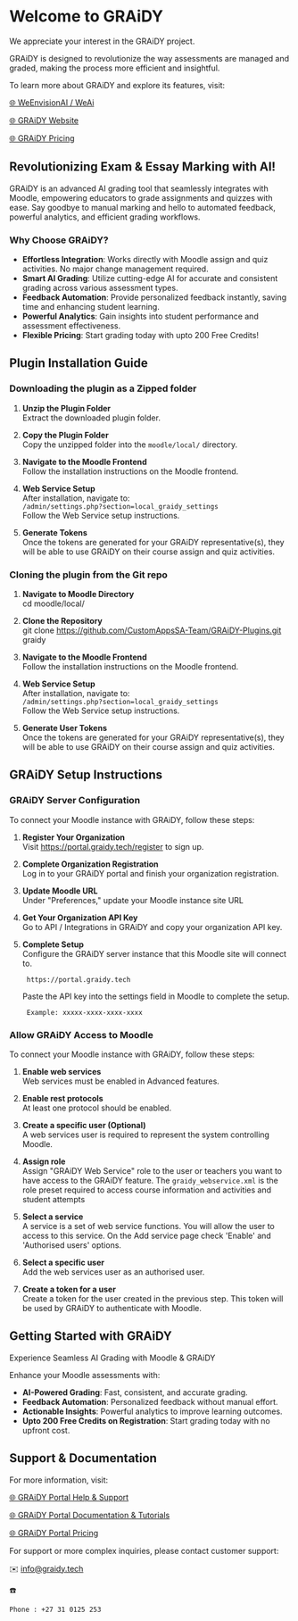 # Welcome to GRAiDY

We appreciate your interest in the GRAiDY project.

GRAiDY is designed to revolutionize the way assessments are managed and graded, making the process more efficient and insightful.

To learn more about GRAiDY and explore its features, visit:

[🌐 WeEnvisionAI / WeAi](www.weenvisionai.com)

[🌐 GRAiDY Website](https://graidy.tech)

[🌐 GRAiDY Pricing](https://portal.graidy.tech/pricing)

## Revolutionizing Exam & Essay Marking with AI!

GRAiDY is an advanced AI grading tool that seamlessly integrates with Moodle, empowering educators to grade assignments and quizzes with ease. Say goodbye to manual marking and hello to automated feedback, powerful analytics, and efficient grading workflows.

### Why Choose GRAiDY?

* **Effortless Integration**: Works directly with Moodle assign and quiz activities. No major change management required.
* **Smart AI Grading**: Utilize cutting-edge AI for accurate and consistent grading across various assessment types.
* **Feedback Automation**: Provide personalized feedback instantly, saving time and enhancing student learning.
* **Powerful Analytics**: Gain insights into student performance and assessment effectiveness.
* **Flexible Pricing**: Start grading today with upto 200 Free Credits!

## Plugin Installation Guide

### Downloading the plugin as a Zipped folder

1. **Unzip the Plugin Folder**  
    Extract the downloaded plugin folder.

2. **Copy the Plugin Folder**  
    Copy the unzipped folder into the `moodle/local/` directory.

3. **Navigate to the Moodle Frontend**  
    Follow the installation instructions on the Moodle frontend.

4. **Web Service Setup**  
    After installation, navigate to:  
    `/admin/settings.php?section=local_graidy_settings`  
    Follow the Web Service setup instructions.

5. **Generate Tokens**  
    Once the tokens are generated for your GRAiDY representative(s), they will be able to use GRAiDY on their course assign and quiz activities.

### Cloning the plugin from the Git repo

1. **Navigate to Moodle Directory**  
    cd moodle/local/

2. **Clone the Repository**  
    git clone https://github.com/CustomAppsSA-Team/GRAiDY-Plugins.git graidy


3. **Navigate to the Moodle Frontend**  
    Follow the installation instructions on the Moodle frontend.

4. **Web Service Setup**  
    After installation, navigate to:  
    `/admin/settings.php?section=local_graidy_settings`  
    Follow the Web Service setup instructions.

5. **Generate User Tokens**  
    Once the tokens are generated for your GRAiDY representative(s), they will be able to use GRAiDY on their course assign and quiz activities.

## GRAiDY Setup Instructions

### GRAiDY Server Configuration

To connect your Moodle instance with GRAiDY, follow these steps:

1. **Register Your Organization**  
    Visit https://portal.graidy.tech/register to sign up.

2. **Complete Organization Registration**  
    Log in to your GRAiDY portal and finish your organization registration.


3. **Update Moodle URL**  
    Under "Preferences," update your Moodle instance site URL

4. **Get Your Organization API Key**  
    Go to API / Integrations in GRAiDY and copy your organization API key.

5. **Complete Setup**  
    Configure the GRAiDY server instance that this Moodle site will connect to.

        https://portal.graidy.tech

    Paste the API key into the settings field in Moodle to complete the setup.

        Example: xxxxx-xxxx-xxxx-xxxx

### Allow GRAiDY Access to Moodle

To connect your Moodle instance with GRAiDY, follow these steps:

1. **Enable web services**  
    Web services must be enabled in Advanced features.

2. **Enable rest protocols**  
    At least one protocol should be enabled.

3. **Create a specific user (Optional)**  
    A web services user is required to represent the system controlling Moodle.

4. **Assign role**  
    Assign "GRAiDY Web Service" role to the user or teachers you want to have access to the GRAiDY feature. The `graidy_webservice.xml` is the role preset required to access course information and activities and student attempts

5. **Select a service**  
    A service is a set of web service functions. You will allow the user to access to this service. On the Add service page check 'Enable' and 'Authorised users' options.

6. **Select a specific user**  
    Add the web services user as an authorised user.

7. **Create a token for a user**  
    Create a token for the user created in the previous step. This token will be used by GRAiDY to authenticate with Moodle.

## Getting Started with GRAiDY
Experience Seamless AI Grading with Moodle & GRAiDY

Enhance your Moodle assessments with:

* **AI-Powered Grading**: Fast, consistent, and accurate grading.
* **Feedback Automation**: Personalized feedback without manual effort.
* **Actionable Insights**: Powerful analytics to improve learning outcomes.
* **Upto 200 Free Credits on Registration**: Start grading today with no upfront cost.

## Support & Documentation
For more information, visit:


[🌐 GRAiDY Portal Help & Support](https://portal.graidy.tech/support)

[🌐 GRAiDY Portal Documentation & Tutorials](https://portal.graidy.tech/support/docs)

[🌐 GRAiDY Portal Pricing](https://portal.graidy.tech/pricing)

For support or more complex inquiries, please contact customer support:

✉️  [info@graidy.tech](mailto:info@graidy.tech)
 
☎️ [](tel:27310125253)
 
    Phone : +27 31 0125 253

    